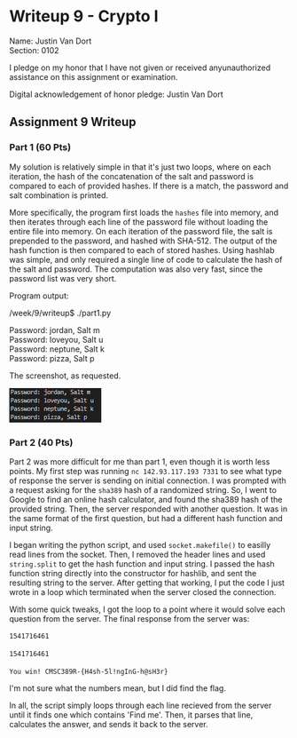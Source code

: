 Writeup 9 - Crypto I
=====

Name: Justin Van Dort  
Section: 0102

I pledge on my honor that I have not given or received anyunauthorized assistance on this assignment or examination.

Digital acknowledgement of honor pledge: Justin Van Dort

## Assignment 9 Writeup

### Part 1 (60 Pts)

My solution is relatively simple in that it's just two loops, where on each iteration, the hash of the concatenation of the salt and password is compared to each of provided hashes. If there is a match, the password and salt combination is printed. 

More specifically, the program first loads the `hashes` file into memory, and then iterates through each line of the password file without loading the entire file into memory. On each iteration of the password file, the salt is prepended to the password, and hashed with SHA-512. The output of the hash function is then compared to each of stored hashes. Using hashlab was simple, and only required a single line of code to calculate the hash of the salt and password. The computation was also very fast, since the password list was very short. 

Program output:

/week/9/writeup$ ./part1.py

Password: jordan, Salt m  
Password: loveyou, Salt u  
Password: neptune, Salt k  
Password: pizza, Salt p  

The screenshot, as requested.  

![Part 1 Screenshot](p1.png)

### Part 2 (40 Pts)

Part 2 was more difficult for me than part 1, even though it is worth less points. My first step was running `nc 142.93.117.193 7331` to see what type of response the server is sending on initial connection. I was prompted with a request asking for the `sha389` hash of a randomized string. So, I went to Google to find an online hash calculator, and found the sha389 hash of the provided string. Then, the server responded with another question. It was in the same format of the first question, but had a different hash function and input string. 

I began writing the python script, and used `socket.makefile()` to easilly read lines from the socket. Then, I removed the header lines and used `string.split` to get the hash function and input string. I passed the hash function string directly into the constructor for hashlib, and sent the resulting string to the server. After getting that working, I put the code I just wrote in a loop which terminated when the server closed the connection. 

With some quick tweaks, I got the loop to a point where it would solve each question from the server. The final response from the server was:

```
1541716461

1541716461

You win! CMSC389R-{H4sh-5l!ngInG-h@sH3r}
```
I'm not sure what the numbers mean, but I did find the flag. 

In all, the script simply loops through each line recieved from the server until it finds one which contains 'Find me'. Then, it parses that line, calculates the answer, and sends it back to the server. 